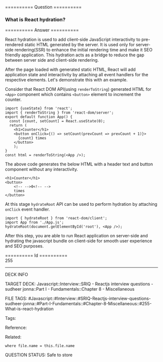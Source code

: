 ========== Question ==========  

### What is React hydration?  

========== Answer ==========  

React hydration is used to add client-side JavaScript interactivity to pre-rendered static HTML generated by the server. It is used only for server-side rendering(SSR) to enhance the initial rendering time and make it SEO friendly application. This hydration acts as a bridge to reduce the gap between server side and client-side rendering.

After the page loaded with generated static HTML, React will add application state and interactivity by attaching all event handlers for the respective elements. Let's demonstrate this with an example.

Consider that React DOM API(using `renderToString`) generated HTML for `<App>` component which contains `<button>` element to increment the counter.

<!-- codeblock-start -->
<pre><code class="hljs language-jsx"><span class="hljs-keyword">import</span> {useState} <span class="hljs-keyword">from</span> <span class="hljs-string">'react'</span>;
<span class="hljs-keyword">import</span> { renderToString } <span class="hljs-keyword">from</span> <span class="hljs-string">'react-dom/server'</span>;
<span class="hljs-keyword">export</span> <span class="hljs-keyword">default</span> <span class="hljs-keyword">function</span> <span class="hljs-title function_">App</span>(<span class="hljs-params"></span>) {
  <span class="hljs-keyword">const</span> [count, setCount] = <span class="hljs-title class_">React</span>.<span class="hljs-title function_">useState</span>(<span class="hljs-number">0</span>);
  <span class="hljs-keyword">return</span> (
    <span class="xml"><span class="hljs-tag">&#x3C;<span class="hljs-name">h1</span>></span>Counter<span class="hljs-tag">&#x3C;/<span class="hljs-name">h1</span>></span></span>
    <span class="xml"><span class="hljs-tag">&#x3C;<span class="hljs-name">button</span> <span class="hljs-attr">onClick</span>=<span class="hljs-string">{()</span> =></span> setCount(prevCount => prevCount + 1)}>
      {count} times
    <span class="hljs-tag">&#x3C;/<span class="hljs-name">button</span>></span></span>
    );
}
<span class="hljs-keyword">const</span> html = <span class="hljs-title function_">renderToString</span>(<span class="xml"><span class="hljs-tag">&#x3C;<span class="hljs-name">App</span> /></span></span>);
</code></pre>
<!-- codeblock-end -->

The above code generates the below HTML with a header text and button component without any interactivity.

<!-- codeblock-start -->
<pre><code class="hljs language-html"><span class="hljs-tag">&#x3C;<span class="hljs-name">h1</span>></span>Counter<span class="hljs-tag">&#x3C;/<span class="hljs-name">h1</span>></span>
<span class="hljs-tag">&#x3C;<span class="hljs-name">button</span>></span>
    <span class="hljs-comment">&#x3C;!-- --></span>0<span class="hljs-comment">&#x3C;!-- --></span>
    times
<span class="hljs-tag">&#x3C;/<span class="hljs-name">button</span>></span>
</code></pre>
<!-- codeblock-end -->

At this stage `hydrateRoot` API can be used to perform hydration by attaching `onClick` event handler.

<!-- codeblock-start -->
<pre><code class="hljs language-jsx"><span class="hljs-keyword">import</span> { hydrateRoot } <span class="hljs-keyword">from</span> <span class="hljs-string">'react-dom/client'</span>;
<span class="hljs-keyword">import</span> <span class="hljs-title class_">App</span> <span class="hljs-keyword">from</span> <span class="hljs-string">'./App.js'</span>;
<span class="hljs-title function_">hydrateRoot</span>(<span class="hljs-variable language_">document</span>.<span class="hljs-title function_">getElementById</span>(<span class="hljs-string">'root'</span>), <span class="xml"><span class="hljs-tag">&#x3C;<span class="hljs-name">App</span> /></span></span>);
</code></pre>
<!-- codeblock-end -->

After this step, you are able to run React application on server-side and hydrating the javascript bundle on client-side for smooth user experience and SEO purposes.

========== Id ==========  
255

---

DECK INFO

TARGET DECK: Javascript::Interview::SRIQ - Reactjs interview questions - sudheer jonna::Part I - Fundamentals::Chapter 8 - Miscellaneous

FILE TAGS: #Javascript::#Interview::#SRIQ-Reactjs-interview-questions-sudheer-jonna::#Part-I-Fundamentals::#Chapter-8-Miscellaneous::#255-What-is-react-hydration

Tags:

Reference:

Related:

```dataview
where file.name = this.file.name
```
QUESTION STATUS: Safe to store
